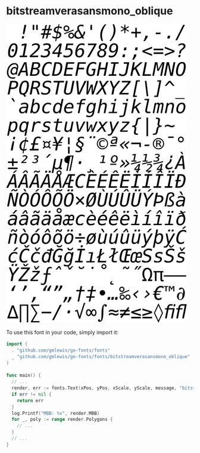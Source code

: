 # bitstreamverasansmono_oblique

![bitstreamverasansmono_oblique](bitstreamverasansmono_oblique.png)

To use this font in your code, simply import it:

```go
import (
  . "github.com/gmlewis/go-fonts/fonts"
  _ "github.com/gmlewis/go-fonts/fonts/bitstreamverasansmono_oblique"
)

func main() {
  // ...
  render, err := fonts.Text(xPos, yPos, xScale, yScale, message, "bitstreamverasansmono_oblique", Center)
  if err != nil {
    return err
  }
  log.Printf("MBB: %v", render.MBB)
  for _, poly := range render.Polygons {
    // ...
  }
  // ...
}
```
